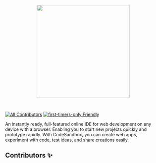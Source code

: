 <p align="center">
  <a href="https://github.com/Ssalvador221/BluePlanet-App">
    <img src="https://media.licdn.com/dms/image/C4D22AQGAwzB5_8l3Xg/feedshare-shrink_1280/0/1668088320523?e=1674691200&v=beta&t=n675CzO54kXXlOuanoGvprSQPTPG6GoabYDndFhfEr4" height="300px">
  </a>
</p>

&nbsp;

[![All Contributors](https://img.shields.io/badge/all_contributors-5-orange.svg?style=flat-square)](#contributors-)
[![first-timers-only Friendly](https://img.shields.io/badge/first--timers--only-friendly-blue.svg)](http://www.firsttimersonly.com/)

An instantly ready, full-featured online IDE for web development on any device
with a browser. Enabling you to start new projects quickly and prototype
rapidly. With CodeSandbox, you can create web apps, experiment with code, test
ideas, and share creations easily.


 
## Contributors ✨


